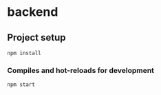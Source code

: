 # backend

## Project setup

```
npm install
```

### Compiles and hot-reloads for development

```
npm start
```
